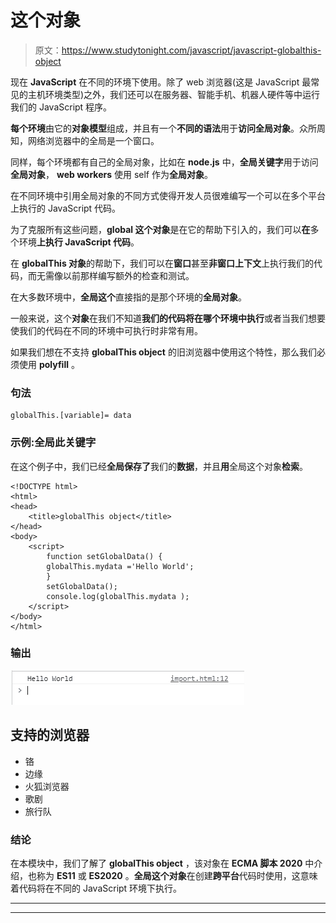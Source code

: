 # 这个对象

> 原文：<https://www.studytonight.com/javascript/javascript-globalthis-object>

现在 **JavaScript** 在不同的环境下使用。除了 web 浏览器(这是 JavaScript 最常见的主机环境类型)之外，我们还可以在服务器、智能手机、机器人硬件等中运行我们的 JavaScript 程序。

**每个环境**由它的**对象模型**组成，并且有一个**不同的语法**用于**访问全局对象**。众所周知，网络浏览器中的全局是一个窗口。

同样，每个环境都有自己的全局对象，比如在 **node.js** 中，**全局关键字**用于访问**全局对象**， **web workers** 使用 self 作为**全局对象**。

在不同环境中引用全局对象的不同方式使得开发人员很难编写一个可以在多个平台上执行的 JavaScript 代码。

为了克服所有这些问题，**global 这个对象**是在它的帮助下引入的，我们可以**在**多个环境**上执行 JavaScript 代码**。

在 **globalThis 对象**的帮助下，我们可以在**窗口**甚至**非窗口上下文**上执行我们的代码，而无需像以前那样编写额外的检查和测试。

在大多数环境中，**全局这个**直接指的是那个环境的**全局对象**。

一般来说，这个**对象**在我们不知道**我们的代码将在哪个环境中执行**或者当我们想要使我们的代码在不同的环境中可执行时非常有用。

如果我们想在不支持 **globalThis object** 的旧浏览器中使用这个特性，那么我们必须使用 **polyfill** 。

### 句法

```
globalThis.[variable]= data
```

### 示例:全局此关键字

在这个例子中，我们已经**全局保存了**我们的**数据**，并且**用**全局这个对象**检索**。

```
<!DOCTYPE html>
<html>
<head>
	<title>globalThis object</title>
</head>
<body>
	<script>
		function setGlobalData() {
		globalThis.mydata ='Hello World';
		}
		setGlobalData();
		console.log(globalThis.mydata ); 
	</script>
</body>
</html>
```

### 输出

![output](img/fb5f936c6aa3c6081e785c080bf88413.png)

## 支持的浏览器

*   铬
*   边缘
*   火狐浏览器
*   歌剧
*   旅行队

### 结论

在本模块中，我们了解了 **globalThis object** ，该对象在 **ECMA 脚本 2020** 中介绍，也称为 **ES11** 或 **ES2020** 。**全局这个对象**在创建**跨平台**代码时使用，这意味着代码将在不同的 JavaScript 环境下执行。

* * *

* * *